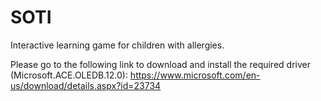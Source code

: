 # SOTI
Interactive learning game for children with allergies.

Please go to the following link to download and install the required driver (Microsoft.ACE.OLEDB.12.0):
https://www.microsoft.com/en-us/download/details.aspx?id=23734


